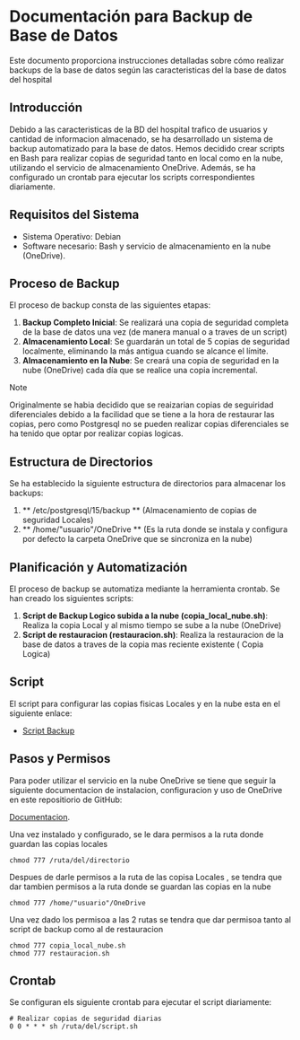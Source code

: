 # Documentación para Backup de Base de Datos

Este documento proporciona instrucciones detalladas sobre cómo realizar backups de la base de datos según las caracteristicas del la base de datos del hospital

## Introducción

Debido a las caracteristicas de la BD del hospital trafico de usuarios y cantidad de informacion almacenado, se ha desarrollado un sistema de backup automatizado para la base de datos. 
Hemos decidido crear scripts en Bash para realizar copias de seguridad tanto en local como en la nube, utilizando el servicio de almacenamiento OneDrive.
Además, se ha configurado un crontab para ejecutar los scripts correspondientes diariamente.

## Requisitos del Sistema

- Sistema Operativo: Debian
- Software necesario: Bash y servicio de almacenamiento en la nube (OneDrive).

## Proceso de Backup

El proceso de backup consta de las siguientes etapas:

1. **Backup Completo Inicial**: Se realizará una copia de seguridad completa de la base de datos una vez (de manera manual o a traves de un script)
2. **Almacenamiento Local**: Se guardarán un total de 5 copias de seguridad localmente, eliminando la más antigua cuando se alcance el límite.
3. **Almacenamiento en la Nube**: Se creará una copia de seguridad en la nube (OneDrive) cada día que se realice una copia incremental.

> [!NOTE]  
> Originalmente se habia decidido que se reaizarian copias de seguiridad diferenciales debido a la facilidad
> que se tiene a la hora de restaurar las copias, pero como Postgresql no se pueden realizar copias diferenciales
> se ha tenido que optar por realizar copias logicas.

## Estructura de Directorios

Se ha establecido la siguiente estructura de directorios para almacenar los backups:

1. ** /etc/postgresql/15/backup ** (Almacenamiento de copias de seguridad Locales)
2. ** /home/"usuario"/OneDrive ** (Es la ruta donde se instala y configura por defecto la carpeta OneDrive que se sincroniza en la nube)

## Planificación y Automatización

El proceso de backup se automatiza mediante la herramienta crontab. Se han creado los siguientes scripts:

1. **Script de Backup Logico subida a la nube (copia_local_nube.sh)**: Realiza la copia Local y al mismo tiempo se sube a la nube (OneDrive)
2. **Script de restauracion (restauracion.sh)**: Realiza la restauracion de la base de datos a traves de la copia mas reciente existente ( Copia Logica)

## Script

El script para configurar las copias fisicas Locales y en la nube esta en el siguiente enlace:

-  [Script Backup](Esquema%20d'alta%20disponibilitat/script_backup_local_nube.sh)

## Pasos y Permisos

Para poder utilizar el servicio en la nube OneDrive se tiene que seguir
la siguiente documentacion de instalacion, configuracion y uso de OneDrive en este repositiorio de GitHub:

[Documentacion](https://github.com/abraunegg/onedrive).

Una vez instalado y configurado, se le dara permisos a la ruta donde guardan las copias locales
```
chmod 777 /ruta/del/directorio 
```

Despues de darle permisos a la ruta de las copisa Locales , se tendra que dar tambien permisos a la ruta
donde se guardan las copias en la nube
```
chmod 777 /home/"usuario"/OneDrive
```

Una vez dado los permisoa a las 2 rutas se tendra que dar permisoa tanto al script de backup como al de restauracion
```
chmod 777 copia_local_nube.sh 
chmod 777 restauracion.sh
```

## Crontab

Se configuran els siguiente crontab para ejecutar el script diariamente:

```
# Realizar copias de seguridad diarias
0 0 * * * sh /ruta/del/script.sh
```




